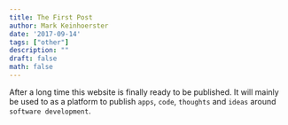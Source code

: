 ```yaml
---
title: The First Post
author: Mark Keinhoerster
date: '2017-09-14'
tags: ["other"]
description: ""
draft: false
math: false
---
```


After a long time this website is finally ready to be published. 
It will mainly be used to as a platform to publish
`apps`, `code`, `thoughts` and `ideas` around `software development`.